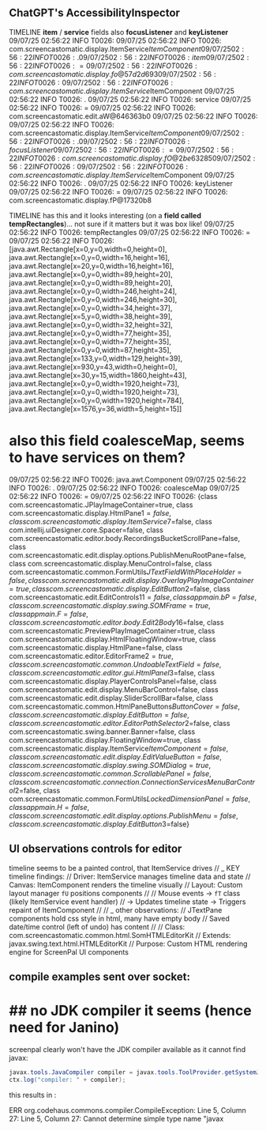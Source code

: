 ## ChatGPT's AccessibilityInspector

TIMELINE __item__ / __service__ fields also __focusListener__ and __keyListener__
09/07/25 02:56:22 INFO T0026:
09/07/25 02:56:22 INFO T0026: com.screencastomatic.display.ItemService$ItemComponent
09/07/25 02:56:22 INFO T0026: .
09/07/25 02:56:22 INFO T0026: item
09/07/25 02:56:22 INFO T0026: =
09/07/25 02:56:22 INFO T0026: com.screencastomatic.display.fo@57d2d693
09/07/25 02:56:22 INFO T0026:
09/07/25 02:56:22 INFO T0026: com.screencastomatic.display.ItemService$ItemComponent
09/07/25 02:56:22 INFO T0026: .
09/07/25 02:56:22 INFO T0026: service
09/07/25 02:56:22 INFO T0026: =
09/07/25 02:56:22 INFO T0026: com.screencastomatic.edit.aW@646363b0
09/07/25 02:56:22 INFO T0026:
09/07/25 02:56:22 INFO T0026: com.screencastomatic.display.ItemService$ItemComponent
09/07/25 02:56:22 INFO T0026: .
09/07/25 02:56:22 INFO T0026: focusListener
09/07/25 02:56:22 INFO T0026: =
09/07/25 02:56:22 INFO T0026: com.screencastomatic.display.fO@2be63285
09/07/25 02:56:22 INFO T0026:
09/07/25 02:56:22 INFO T0026: com.screencastomatic.display.ItemService$ItemComponent
09/07/25 02:56:22 INFO T0026: .
09/07/25 02:56:22 INFO T0026: keyListener
09/07/25 02:56:22 INFO T0026: =
09/07/25 02:56:22 INFO T0026: com.screencastomatic.display.fP@17320b8


TIMELINE has this and it looks interesting (on a __field  called tempRectangles__)... not sure if it matters but it was box like!
09/07/25 02:56:22 INFO T0026: tempRectangles
09/07/25 02:56:22 INFO T0026: =
09/07/25 02:56:22 INFO T0026: [java.awt.Rectangle[x=0,y=0,width=0,height=0], java.awt.Rectangle[x=0,y=0,width=16,height=16], java.awt.Rectangle[x=20,y=0,width=16,height=16], java.awt.Rectangle[x=0,y=0,width=89,height=20], java.awt.Rectangle[x=0,y=0,width=89,height=20], java.awt.Rectangle[x=0,y=0,width=246,height=24], java.awt.Rectangle[x=0,y=0,width=246,height=30], java.awt.Rectangle[x=0,y=0,width=34,height=37], java.awt.Rectangle[x=5,y=0,width=38,height=39], java.awt.Rectangle[x=0,y=0,width=32,height=32], java.awt.Rectangle[x=0,y=0,width=77,height=35], java.awt.Rectangle[x=0,y=0,width=77,height=35], java.awt.Rectangle[x=0,y=0,width=87,height=35], java.awt.Rectangle[x=133,y=0,width=129,height=39], java.awt.Rectangle[x=930,y=43,width=0,height=0], java.awt.Rectangle[x=30,y=15,width=1860,height=43], java.awt.Rectangle[x=0,y=0,width=1920,height=73], java.awt.Rectangle[x=0,y=0,width=1920,height=73], java.awt.Rectangle[x=0,y=0,width=1920,height=784], java.awt.Rectangle[x=1576,y=36,width=5,height=15]]


# also this field coalesceMap, seems to have services on them?
09/07/25 02:56:22 INFO T0026: java.awt.Component
09/07/25 02:56:22 INFO T0026: .
09/07/25 02:56:22 INFO T0026: coalesceMap
09/07/25 02:56:22 INFO T0026: =
09/07/25 02:56:22 INFO T0026: {class com.screencastomatic.JPlayImageContainer=true, class com.screencastomatic.display.HtmlPane$1=false, class com.screencastomatic.display.ItemService$7=false, class com.intellij.uiDesigner.core.Spacer=false, class com.screencastomatic.editor.body.RecordingsBucketScrollPane=false, class com.screencastomatic.edit.display.options.PublishMenuRootPane=false, class com.screencastomatic.display.MenuControl=false, class com.screencastomatic.common.FormUtils$JTextFieldWithPlaceHolder=false, class com.screencastomatic.edit.display.OverlayPlayImageContainer=true, class com.screencastomatic.display.EditButton$2=false, class com.screencastomatic.edit.EditControls$11=false, class appmain.bP=false, class com.screencastomatic.display.swing.SOMFrame=true, class appmain.F=false, class com.screencastomatic.editor.body.Edit2Body$16=false, class com.screencastomatic.PreviewPlayImageContainer=true, class com.screencastomatic.display.HtmlFloatingWindow=true, class com.screencastomatic.display.HtmlPane=false, class com.screencastomatic.editor.EditorFrame$2=true, class com.screencastomatic.common.UndoableTextField=false, class com.screencastomatic.editor.gui.HtmlPanel$3=false, class com.screencastomatic.display.PlayerControlsPanel=false, class com.screencastomatic.edit.display.MenuBarControl=false, class com.screencastomatic.edit.display.SliderScrollBar=false, class com.screencastomatic.common.HtmlPaneButtons$ButtonCover=false, class com.screencastomatic.display.EditButton=false, class com.screencastomatic.editor.EditorPathSelector$2=false, class com.screencastomatic.swing.banner.Banner=false, class com.screencastomatic.display.FloatingWindow=true, class com.screencastomatic.display.ItemService$ItemComponent=false, class com.screencastomatic.edit.display.EditValueButton=false, class com.screencastomatic.display.swing.SOMDialog=true, class com.screencastomatic.common.ScrollablePanel=false, class com.screencastomatic.connection.ConnectionServicesMenuBarControl$2=false, class com.screencastomatic.common.FormUtils$LockedDimensionPanel=false, class appmain.H=false, class com.screencastomatic.edit.display.options.PublishMenu=false, class com.screencastomatic.display.EditButton$3=false}

## UI observations controls for editor

timeline seems to be a painted control, that ItemService drives
// _ KEY timeline findings:
// Driver: ItemService manages timeline data and state
// Canvas: ItemComponent renders the timeline visually
// Layout: Custom layout manager `fU` positions components
//
// Mouse events → `fT` class (likely ItemService event handler)
// → Updates timeline state → Triggers repaint of ItemComponent
//
// _ other observations:
// JTextPane components hold css style in html, many have empty body
// Saved date/time control (left of undo) has content
//
// Class: com.screencastomatic.common.html.SomHTMLEditorKit
// Extends: javax.swing.text.html.HTMLEditorKit
// Purpose: Custom HTML rendering engine for ScreenPal UI components

## compile examples sent over socket:

# ## no JDK compiler it seems (hence need for Janino)

screenpal clearly won't have the JDK compiler available as it cannot find javax:

```java
javax.tools.JavaCompiler compiler = javax.tools.ToolProvider.getSystemJavaCompiler();
ctx.log("compiler: " + compiler);
```

this results in :

ERR org.codehaus.commons.compiler.CompileException: Line 5, Column 27: Line 5, Column 27: Cannot determine simple type name "javax
